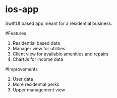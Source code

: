 # ios-app
SwiftUI based app meant for a residential business.

#Features
1. Residential based data
2. Manager view for utilities
3. Client view for available amenities and repairs
4. ChartJs for income data

#Improvements
1. User data
2. More residential perks
3. Upper management view
